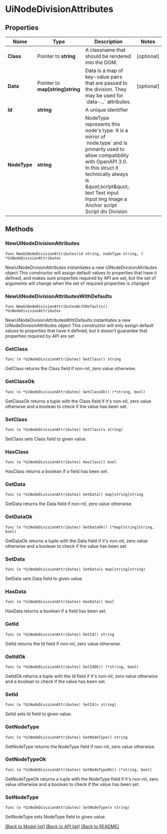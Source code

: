 # UiNodeDivisionAttributes

## Properties

Name | Type | Description | Notes
------------ | ------------- | ------------- | -------------
**Class** | Pointer to **string** | A classname that should be rendered into the DOM. | [optional] 
**Data** | Pointer to **map[string]string** | Data is a map of key-value pairs that are passed to the division.  They may be used for &#x60;data-...&#x60; attributes. | [optional] 
**Id** | **string** | A unique identifier | 
**NodeType** | **string** | NodeType represents this node&#39;s type. It is a mirror of &#x60;node.type&#x60; and is primarily used to allow compatibility with OpenAPI 3.0. In this struct it technically always is \&quot;script\&quot;. text Text input Input img Image a Anchor script Script div Division | 

## Methods

### NewUiNodeDivisionAttributes

`func NewUiNodeDivisionAttributes(id string, nodeType string, ) *UiNodeDivisionAttributes`

NewUiNodeDivisionAttributes instantiates a new UiNodeDivisionAttributes object
This constructor will assign default values to properties that have it defined,
and makes sure properties required by API are set, but the set of arguments
will change when the set of required properties is changed

### NewUiNodeDivisionAttributesWithDefaults

`func NewUiNodeDivisionAttributesWithDefaults() *UiNodeDivisionAttributes`

NewUiNodeDivisionAttributesWithDefaults instantiates a new UiNodeDivisionAttributes object
This constructor will only assign default values to properties that have it defined,
but it doesn't guarantee that properties required by API are set

### GetClass

`func (o *UiNodeDivisionAttributes) GetClass() string`

GetClass returns the Class field if non-nil, zero value otherwise.

### GetClassOk

`func (o *UiNodeDivisionAttributes) GetClassOk() (*string, bool)`

GetClassOk returns a tuple with the Class field if it's non-nil, zero value otherwise
and a boolean to check if the value has been set.

### SetClass

`func (o *UiNodeDivisionAttributes) SetClass(v string)`

SetClass sets Class field to given value.

### HasClass

`func (o *UiNodeDivisionAttributes) HasClass() bool`

HasClass returns a boolean if a field has been set.

### GetData

`func (o *UiNodeDivisionAttributes) GetData() map[string]string`

GetData returns the Data field if non-nil, zero value otherwise.

### GetDataOk

`func (o *UiNodeDivisionAttributes) GetDataOk() (*map[string]string, bool)`

GetDataOk returns a tuple with the Data field if it's non-nil, zero value otherwise
and a boolean to check if the value has been set.

### SetData

`func (o *UiNodeDivisionAttributes) SetData(v map[string]string)`

SetData sets Data field to given value.

### HasData

`func (o *UiNodeDivisionAttributes) HasData() bool`

HasData returns a boolean if a field has been set.

### GetId

`func (o *UiNodeDivisionAttributes) GetId() string`

GetId returns the Id field if non-nil, zero value otherwise.

### GetIdOk

`func (o *UiNodeDivisionAttributes) GetIdOk() (*string, bool)`

GetIdOk returns a tuple with the Id field if it's non-nil, zero value otherwise
and a boolean to check if the value has been set.

### SetId

`func (o *UiNodeDivisionAttributes) SetId(v string)`

SetId sets Id field to given value.


### GetNodeType

`func (o *UiNodeDivisionAttributes) GetNodeType() string`

GetNodeType returns the NodeType field if non-nil, zero value otherwise.

### GetNodeTypeOk

`func (o *UiNodeDivisionAttributes) GetNodeTypeOk() (*string, bool)`

GetNodeTypeOk returns a tuple with the NodeType field if it's non-nil, zero value otherwise
and a boolean to check if the value has been set.

### SetNodeType

`func (o *UiNodeDivisionAttributes) SetNodeType(v string)`

SetNodeType sets NodeType field to given value.



[[Back to Model list]](../README.md#documentation-for-models) [[Back to API list]](../README.md#documentation-for-api-endpoints) [[Back to README]](../README.md)


